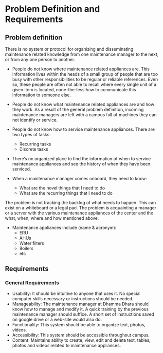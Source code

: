 # Problem Definition and Requirements

## Problem definition
There is no system or protocol for organizing and disseminating maintenance related knowledge from one maintenance manager to the next, or from any one person to another.

  - People do not know where maintenance related appliances are.  This information lives within the heads of a small group of people that are too busy with other responsibilities to be regular or reliable references.  Even so, these people are often not able to recall where every single unit of a given item is located, none-the-less how to communicate this information to someone else.
  - People do not know what maintenance related appliances are and how they work.  As a result of the general problem definition, incoming maintenance managers are left with a campus full of machines they can not identify or service.
  - People do not know how to service maintenance appliances. There are two types of tasks:
    - Recurring tasks
    - Discrete tasks
  - There’s no organized place to find the information of when to service maintenance appliances and see the history of when they have been serviced.

  - When a maintenance manager comes onboard, they need to know:
    - What are the novel things that I need to do 
    - What are the recurring things that I need to do

The problem is not tracking the backlog of what needs to happen. This can exist on a whiteboard or a legal pad. The problem is acquainting a manager or a server with the various maintenance appliances of the center and the what, when, where and how mentioned above.

  - Maintenance appliances include (name & acronym): 
    - ERU
    - AHUs 
    - Water filters
    - Boilers
    - etc

## Requirements

### General Requirements

  - Usability: It should be intuitive to anyone that uses it.  No special computer skills necessary or instructions should be needed.  
  - Manageability: The maintenance manager at Dhamma Dhara should know how to manage and modify it.  A quick training by the previous maintenance manager should suffice.  A short set of instructions saved on google drive or a web-site would also do.
  - Functionality: This system should be able to organize text, photos, videos.
  - Accessibility: This system should be accessible throughout campus.  
  - Content: Maintains ability to create, view, edit and delete text, tables, photos and videos related to maintenance appliances.